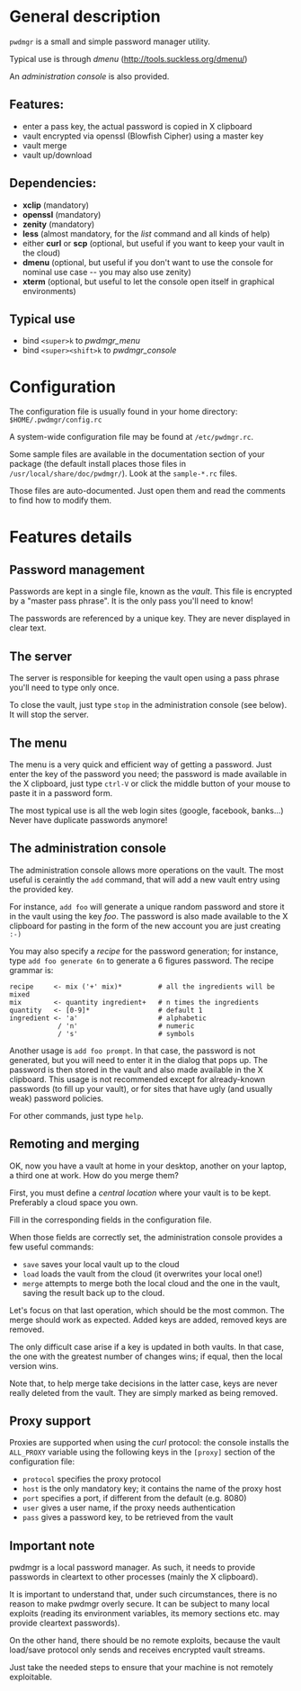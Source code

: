 # General description

`pwdmgr` is a small and simple password manager utility.

Typical use is through *dmenu* (<http://tools.suckless.org/dmenu/>)

An *administration console* is also provided.

## Features:

 - enter a pass key, the actual password is copied in X clipboard
 - vault encrypted via openssl (Blowfish Cipher) using a master key
 - vault merge
 - vault up/download

## Dependencies:

 - **xclip** (mandatory)
 - **openssl** (mandatory)
 - **zenity** (mandatory)
 - **less** (almost mandatory, for the *list* command and all kinds of
     help)
 - either **curl** or **scp** (optional, but useful if you want to
     keep your vault in the cloud)
 - **dmenu** (optional, but useful if you don't want to use the
     console for nominal use case -- you may also use zenity)
 - **xterm** (optional, but useful to let the console open itself in
     graphical environments)

## Typical use

 - bind `<super>k` to *pwdmgr_menu*
 - bind `<super><shift>k` to *pwdmgr_console*

# Configuration

The configuration file is usually found in your home directory:
`$HOME/.pwdmgr/config.rc`

A system-wide configuration file may be found at `/etc/pwdmgr.rc`.

Some sample files are available in the documentation section of your
package (the default install places those files in
`/usr/local/share/doc/pwdmgr/`). Look at the `sample-*.rc` files.

Those files are auto-documented. Just open them and read the comments
to find how to modify them.

# Features details

## Password management

Passwords are kept in a single file, known as the *vault*. This file
is encrypted by a "master pass phrase". It is the only pass you'll
need to know!

The passwords are referenced by a unique key. They are never displayed
in clear text.

## The server

The server is responsible for keeping the vault open using a pass
phrase you'll need to type only once.

To close the vault, just type `stop` in the administration console
(see below). It will stop the server.

## The menu

The menu is a very quick and efficient way of getting a password. Just
enter the key of the password you need; the password is made available
in the X clipboard, just type `ctrl-V` or click the middle button of
your mouse to paste it in a password form.

The most typical use is all the web login sites (google, facebook,
banks...) Never have duplicate passwords anymore!

## The administration console

The administration console allows more operations on the vault. The
most useful is ceraintly the `add` command, that will add a new vault
entry using the provided key.

For instance, `add foo` will generate a unique random password and
store it in the vault using the key *foo*. The password is also made
available to the X clipboard for pasting in the form of the new
account you are just creating `:-)`

You may also specify a *recipe* for the password generation; for
instance, type `add foo generate 6n` to generate a 6 figures
password. The recipe grammar is:

    recipe     <- mix ('+' mix)*         # all the ingredients will be mixed
    mix        <- quantity ingredient+   # n times the ingredients
    quantity   <- [0-9]*                 # default 1
    ingredient <- 'a'                    # alphabetic
                / 'n'                    # numeric
                / 's'                    # symbols

Another usage is `add foo prompt`. In that case, the password is not
generated, but you will need to enter it in the dialog that pops
up. The password is then stored in the vault and also made available
in the X clipboard. This usage is not recommended except for
already-known passwords (to fill up your vault), or for sites that
have ugly (and usually weak) password policies.

For other commands, just type `help`.

## Remoting and merging

OK, now you have a vault at home in your desktop, another on your
laptop, a third one at work. How do you merge them?

First, you must define a *central location* where your vault is to be
kept. Preferably a cloud space you own.

Fill in the corresponding fields in the configuration file.

When those fields are correctly set, the administration console
provides a few useful commands:

 - `save` saves your local vault up to the cloud
 - `load` loads the vault from the cloud (it overwrites your local one!)
 - `merge` attempts to merge both the local cloud and the one in the
   vault, saving the result back up to the cloud.

Let's focus on that last operation, which should be the most
common. The merge should work as expected. Added keys are added,
removed keys are removed.

The only difficult case arise if a key is updated in both vaults. In
that case, the one with the greatest number of changes wins; if equal,
then the local version wins.

Note that, to help merge take decisions in the latter case, keys are
never really deleted from the vault. They are simply marked as being
removed.

## Proxy support

Proxies are supported when using the *curl* protocol: the console
installs the `ALL_PROXY` variable using the following keys in the
`[proxy]` section of the configuration file:

 - `protocol` specifies the proxy protocol
 - `host` is the only mandatory key; it contains the name of the proxy host
 - `port` specifies a port, if different from the default (e.g. 8080)
 - `user` gives a user name, if the proxy needs authentication
 - `pass` gives a password key, to be retrieved from the vault

## Important note

pwdmgr is a local password manager. As such, it needs to provide
passwords in cleartext to other processes (mainly the X clipboard).

It is important to understand that, under such circumstances, there is
no reason to make pwdmgr overly secure. It can be subject to many
local exploits (reading its environment variables, its memory sections
etc. may provide cleartext passwords).

On the other hand, there should be no remote exploits, because the
vault load/save protocol only sends and receives encrypted vault
streams.

Just take the needed steps to ensure that your machine is not remotely
exploitable.
